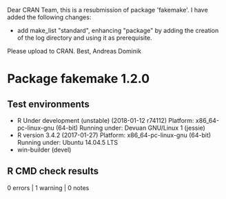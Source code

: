 Dear CRAN Team,
this is a resubmission of package 'fakemake'. I have added the following changes:

* add make\_list "standard", enhancing "package" by adding the creation of the
  log directory and using it as prerequisite.

Please upload to CRAN.
Best, Andreas Dominik

# Package fakemake 1.2.0
## Test  environments 
- R Under development (unstable) (2018-01-12 r74112)
  Platform: x86_64-pc-linux-gnu (64-bit)
  Running under: Devuan GNU/Linux 1 (jessie)
- R version 3.4.2 (2017-01-27)
  Platform: x86_64-pc-linux-gnu (64-bit)
  Running under: Ubuntu 14.04.5 LTS
- win-builder (devel)

## R CMD check results
0 errors | 1 warning  | 0 notes
